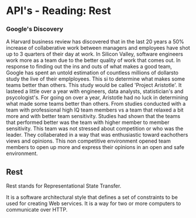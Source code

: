 # API's - Reading: Rest

### Google's Discovery

A Harvard business review has discovered that in the last 20 years a 50% increase of collaberative work between managers and employees have shot up to 3 quarters of their day at work. 
In Silicon Valley, software engineers work more as a team due to the better quality of work that comes out. 
In response to finding out the ins and outs of what makes a good team, Google has spent an untold estimation of countless millions of dollarsto study the live of their emplployees. This si to determine what makes some teams better than others. 
This study would be called 'Project Aristotle'. It lasteed a little over a year with engineers, data analysts, statistician's and psycologist's. For going on over a year, Aristotle had no luck in determining what made some teams better than others. 
From studies conducted with a team with professional high IQ team members vs a team that relaxed a bit more and with better team sensitivity. Studies had shown that the teams that performed better was the team with higher member to member sensitivity. This team was not stressed about competition or who was the leader. They collaberated in a way that was enthusiastic toward eachothers views and opinions. This non competitive environment opened team members to open up more and express their opinions in an open and safe environment. 

## Rest

Rest stands for Representational State Transfer. 

It is a software architectural style that defines a set of constraints to be used for creating Web services. It is a way for two or more computers to communicate over HTTP.